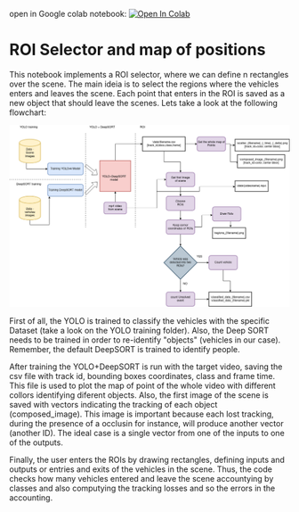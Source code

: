 open in Google colab notebook: [![Open In Colab](https://colab.research.google.com/assets/colab-badge.svg)](https://colab.research.google.com/github/LSI-UFRGS/vehicles-identify-and-tracking/blob/main/ROI_selector/ROI.ipynb)
# ROI Selector and map of positions

This notebook implements a ROI selector, where we can define n rectangles over the scene. The main ideia is to select the regions where the vehicles enters and leaves the scene. Each point that enters in the ROI is saved as a new object that should leave the scenes. Lets take a look at the following flowchart:


![DataFlow](https://github.com/LSI-UFRGS/vehicles-identify-and-tracking/blob/main/ROI_selector/fluxo_trabalho.png)

First of all, the YOLO is trained to classify the vehicles with the specific Dataset (take a look on the YOLO training folder). Also, the Deep SORT needs to be trained in order to re-identify "objects" (vehicles in our case). Remember, the default DeepSORT is trained to identify people. 

After training the YOLO+DeepSORT is run with the target video, saving the csv file with track id, bounding boxes coordinates, class and frame time. This file is used to plot the map of point of the whole video with different collors identifying diferent objects. Also, the first image of the scene is saved with vectors indicating the tracking of each object (composed_image). This image is important because each lost tracking, during the presence of a occlusin for instance, will produce another vector (another ID). The ideal case is a single vector from one of the inputs to one of the outputs.

Finally, the user enters the ROIs by drawing rectangles, defining inputs and outputs or entries and exits of the vehicles in the scene. Thus, the code checks how many vehicles entered and leave the scene accountying by classes and also computying the tracking losses and so the errors in the accounting. 


